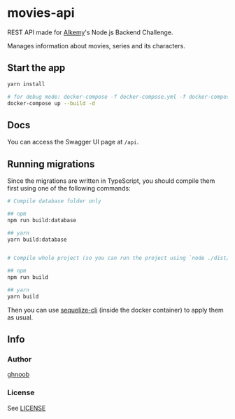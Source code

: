 # movies-api

REST API made for [Alkemy](https://alkemy.org)'s Node.js Backend Challenge.

Manages information about movies, series and its characters.

## Start the app

```bash
yarn install

# for debug mode: docker-compose -f docker-compose.yml -f docker-compose.debug.yml up --build -d
docker-compose up --build -d
```

## Docs

You can access the Swagger UI page at `/api`.

## Running migrations

Since the migrations are written in TypeScript, you should compile them first using one of the
following commands:

```bash
# Compile database folder only

## npm
npm run build:database

## yarn
yarn build:database


# Compile whole project (so you can run the project using `node ./dist/index.js` too)

## npm
npm run build

## yarn
yarn build
```

Then you can use [sequelize-cli](https://www.npmjs.com/package/sequelize-cli) (inside the
docker container) to apply them as usual.

## Info

### Author

[ghnoob](https://github.com/ghnoob)

### License

See [LICENSE](./LICENSE)

